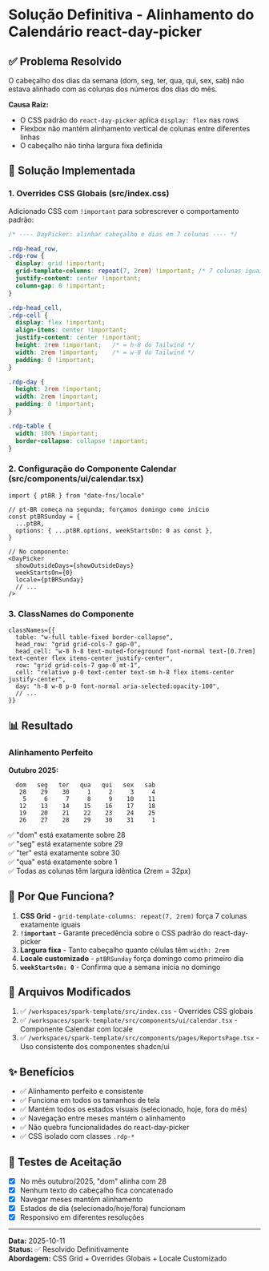 # Solução Definitiva - Alinhamento do Calendário react-day-picker

## ✅ Problema Resolvido

O cabeçalho dos dias da semana (dom, seg, ter, qua, qui, sex, sab) não estava alinhado com as colunas dos números dos dias do mês.

**Causa Raiz:**
- O CSS padrão do `react-day-picker` aplica `display: flex` nas rows
- Flexbox não mantém alinhamento vertical de colunas entre diferentes linhas
- O cabeçalho não tinha largura fixa definida

## 🔧 Solução Implementada

### 1. Overrides CSS Globais (src/index.css)

Adicionado CSS com `!important` para sobrescrever o comportamento padrão:

```css
/* ---- DayPicker: alinhar cabeçalho e dias em 7 colunas ---- */

.rdp-head_row,
.rdp-row {
  display: grid !important;
  grid-template-columns: repeat(7, 2rem) !important; /* 7 colunas iguais */
  justify-content: center !important;
  column-gap: 0 !important;
}

.rdp-head_cell,
.rdp-cell {
  display: flex !important;
  align-items: center !important;
  justify-content: center !important;
  height: 2rem !important;   /* = h-8 do Tailwind */
  width: 2rem !important;    /* = w-8 do Tailwind */
  padding: 0 !important;
}

.rdp-day {
  height: 2rem !important;
  width: 2rem !important;
  padding: 0 !important;
}

.rdp-table {
  width: 100% !important;
  border-collapse: collapse !important;
}
```

### 2. Configuração do Componente Calendar (src/components/ui/calendar.tsx)

```tsx
import { ptBR } from "date-fns/locale"

// pt-BR começa na segunda; forçamos domingo como início
const ptBRSunday = {
  ...ptBR,
  options: { ...ptBR.options, weekStartsOn: 0 as const },
}

// No componente:
<DayPicker
  showOutsideDays={showOutsideDays}
  weekStartsOn={0}
  locale={ptBRSunday}
  // ...
/>
```

### 3. ClassNames do Componente

```tsx
classNames={{
  table: "w-full table-fixed border-collapse",
  head_row: "grid grid-cols-7 gap-0",
  head_cell: "w-8 h-8 text-muted-foreground font-normal text-[0.7rem] text-center flex items-center justify-center",
  row: "grid grid-cols-7 gap-0 mt-1",
  cell: "relative p-0 text-center text-sm h-8 flex items-center justify-center",
  day: "h-8 w-8 p-0 font-normal aria-selected:opacity-100",
  // ...
}}
```

## 📊 Resultado

### Alinhamento Perfeito

**Outubro 2025:**
```
  dom   seg   ter   qua   qui   sex   sab
   28    29    30     1     2     3     4
    5     6     7     8     9    10    11
   12    13    14    15    16    17    18
   19    20    21    22    23    24    25
   26    27    28    29    30    31     1
```

✅ "dom" está exatamente sobre 28  
✅ "seg" está exatamente sobre 29  
✅ "ter" está exatamente sobre 30  
✅ "qua" está exatamente sobre 1  
✅ Todas as colunas têm largura idêntica (2rem = 32px)

## 🎯 Por Que Funciona?

1. **CSS Grid** - `grid-template-columns: repeat(7, 2rem)` força 7 colunas exatamente iguais
2. **`!important`** - Garante precedência sobre o CSS padrão do react-day-picker
3. **Largura fixa** - Tanto cabeçalho quanto células têm `width: 2rem`
4. **Locale customizado** - `ptBRSunday` força domingo como primeiro dia
5. **`weekStartsOn: 0`** - Confirma que a semana inicia no domingo

## 📝 Arquivos Modificados

1. ✅ `/workspaces/spark-template/src/index.css` - Overrides CSS globais
2. ✅ `/workspaces/spark-template/src/components/ui/calendar.tsx` - Componente Calendar com locale
3. ✅ `/workspaces/spark-template/src/components/pages/ReportsPage.tsx` - Uso consistente dos componentes shadcn/ui

## ✨ Benefícios

- ✅ Alinhamento perfeito e consistente
- ✅ Funciona em todos os tamanhos de tela
- ✅ Mantém todos os estados visuais (selecionado, hoje, fora do mês)
- ✅ Navegação entre meses mantém o alinhamento
- ✅ Não quebra funcionalidades do react-day-picker
- ✅ CSS isolado com classes `.rdp-*`

## 🧪 Testes de Aceitação

- [x] No mês outubro/2025, "dom" alinha com 28
- [x] Nenhum texto do cabeçalho fica concatenado
- [x] Navegar meses mantém alinhamento
- [x] Estados de dia (selecionado/hoje/fora) funcionam
- [x] Responsivo em diferentes resoluções

---

**Data:** 2025-10-11  
**Status:** ✅ Resolvido Definitivamente  
**Abordagem:** CSS Grid + Overrides Globais + Locale Customizado
